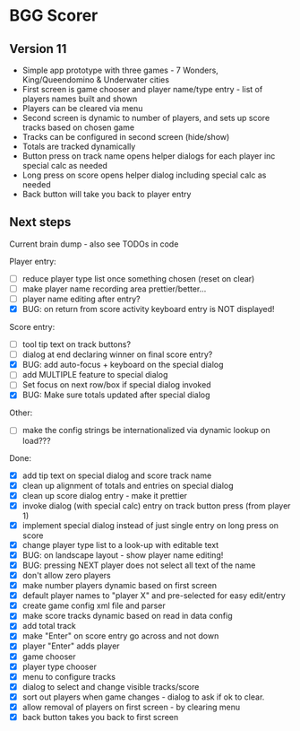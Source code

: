 # BGG Scorer

## Version 11

* Simple app prototype with three games - 7 Wonders, King/Queendomino & Underwater cities
* First screen is game chooser and player name/type entry - list of players names built and shown
* Players can be cleared via menu
* Second screen is dynamic to number of players, and sets up score tracks based on chosen game
* Tracks can be configured in second screen (hide/show)
* Totals are tracked dynamically
* Button press on track name opens helper dialogs for each player inc special calc as needed
* Long press on score opens helper dialog including special calc as needed
* Back button will take you back to player entry

## Next steps
Current brain dump - also see TODOs in code

Player entry:
- [ ] reduce player type list once something chosen (reset on clear)
- [ ] make player name recording area prettier/better...
- [ ] player name editing after entry?
- [x] BUG: on return from score activity keyboard entry is NOT displayed!

Score entry:
- [ ] tool tip text on track buttons?
- [ ] dialog at end declaring winner on final score entry?
- [x] BUG: add auto-focus + keyboard on the special dialog
- [ ] add MULTIPLE feature to special dialog
- [ ] Set focus on next row/box if special dialog invoked
- [x] BUG: Make sure totals updated after special dialog

Other:
- [ ] make the config strings be internationalized via dynamic lookup on load???

Done:
- [x] add tip text on special dialog and score track name
- [x] clean up alignment of totals and entries on special dialog
- [x] clean up score dialog entry - make it prettier
- [x] invoke dialog (with special calc) entry on track button press (from player 1)
- [x] implement special dialog instead of just single entry on long press on score
- [x] change player type list to a look-up with editable text
- [x] BUG: on landscape layout - show player name editing!
- [x] BUG: pressing NEXT player does not select all text of the name
- [x] don't allow zero players
- [x] make number players dynamic based on first screen
- [x] default player names to "player X" and pre-selected for easy edit/entry
- [x] create game config xml file and parser
- [x] make score tracks dynamic based on read in data config
- [x] add total track
- [x] make "Enter" on score entry go across and not down
- [x] player "Enter" adds player
- [x] game chooser
- [x] player type chooser
- [x] menu to configure tracks
- [x] dialog to select and change visible tracks/score
- [x] sort out players when game changes - dialog to ask if ok to clear.
- [x] allow removal of players on first screen - by clearing menu
- [x] back button takes you back to first screen